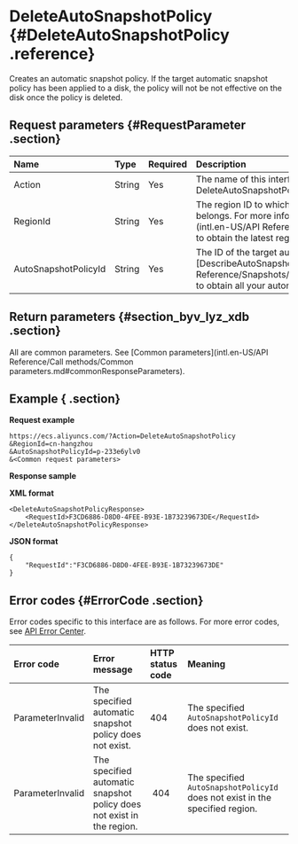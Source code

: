 # DeleteAutoSnapshotPolicy {#DeleteAutoSnapshotPolicy .reference}

Creates an automatic snapshot policy. If the target automatic snapshot policy has been applied to a disk, the policy will not be not effective on the disk once the policy is deleted.

## Request parameters {#RequestParameter .section}

|Name|Type|Required|Description|
|:---|:---|:-------|:----------|
|Action|String|Yes|The name of this interface. Value: DeleteAutoSnapshotPolicy.|
|RegionId|String|Yes|The region ID to which the automatic snapshot policy belongs. For more information, call [DescribeRegions](intl.en-US/API Reference/Regions/DescribeRegions.md#) to obtain the latest region list.|
|AutoSnapshotPolicyId|String|Yes|The ID of the target automatic snapshot policy. You can call [DescribeAutoSnapshotPolicyEx](intl.en-US/API Reference/Snapshots/DescribeAutoSnapshotPolicyEx.md#) to obtain all your automatic snapshot policies.|

## Return parameters {#section_byv_lyz_xdb .section}

All are common parameters. See [Common parameters](intl.en-US/API Reference/Call methods/Common parameters.md#commonResponseParameters).

## Example { .section}

**Request example** 

```
https://ecs.aliyuncs.com/?Action=DeleteAutoSnapshotPolicy
&RegionId=cn-hangzhou
&AutoSnapshotPolicyId=p-233e6ylv0
&<Common request parameters>
```

**Response sample** 

**XML format**

```
<DeleteAutoSnapshotPolicyResponse>
    <RequestId>F3CD6886-D8D0-4FEE-B93E-1B73239673DE</RequestId> 
</DeleteAutoSnapshotPolicyResponse>
```

 **JSON format** 

```
{
    "RequestId":"F3CD6886-D8D0-4FEE-B93E-1B73239673DE"
}
```

## Error codes {#ErrorCode .section}

Error codes specific to this interface are as follows. For more error codes, see [API Error Center](https://error-center.alibabacloud.com/status/product/Ecs). 

|Error code|Error message|HTTP status code|Meaning|
|:---------|:------------|:---------------|:------|
|ParameterInvalid|The specified automatic snapshot policy does not exist.|404|The specified `AutoSnapshotPolicyId` does not exist.|
|ParameterInvalid|The specified automatic snapshot policy does not exist in the region.| 404|The specified `AutoSnapshotPolicyId` does not exist in the specified region.|

